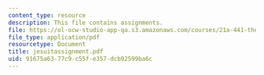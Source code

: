 ```yaml
---
content_type: resource
description: This file contains assignments.
file: https://ol-ocw-studio-app-qa.s3.amazonaws.com/courses/21a-441-the-conquest-of-america-spring-2004/91675a6377c9c55fe357dcb92599ba6c_jesuitassignment.pdf
file_type: application/pdf
resourcetype: Document
title: jesuitassignment.pdf
uid: 91675a63-77c9-c55f-e357-dcb92599ba6c
---
```

